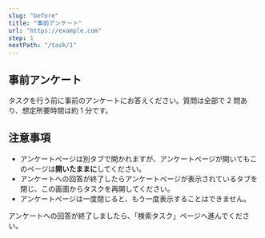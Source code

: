```yaml
---
slug: "before"
title: "事前アンケート"
url: "https://example.com"
step: 1
nextPath: "/task/1"
---
```


## 事前アンケート

タスクを行う前に事前のアンケートにお答えください。質問は全部で 2 問あり、想定所要時間は約 1 分です。

## 注意事項

- アンケートページは別タブで開かれますが、アンケートページが開いてもこのページは**開いたままに**してください。
- アンケートへの回答が終了したらアンケートページが表示されているタブを閉じ、この画面からタスクを再開してください。
- アンケートページは一度閉じると、もう一度表示することはできません。

アンケートへの回答が終了しましたら、「検索タスク」ページへ進んでください。
